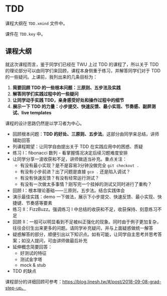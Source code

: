 # TDD

课程大纲在 `TDD.xmind` 文件中。

课件在 `TDD.key` 中。

## 课程大纲

就这次课程而言，鉴于同学们已经在 TWU 上过 TDD 的课程了，所以关于 TDD 的理论部分可以由同学们来回顾，课程本身侧重于练习，并解答同学们对于 TDD 的一些疑问。上课前，我列出来的几条目标为：

1. **简要回顾 TDD 的一些根本问题：三原则、五步法及实践**
2. **解答同学们实践过程中的一些疑问**
3. **让同学动手实践 TDD，亲身感受好处和操作过程中的细节**
4. **展示一下 TDD 的力量：小步提交、快速反馈、最小实现、节奏感、副屏测试、live templates**

课程的设计思路仍然是以学习者为中心。

* 回顾根本问题：**TDD 的好处、三原则、五步法**。这部分由同学来总结，讲师辅助回答
* 列课程期望：让同学自由提出关于 TDD 在实践应用中的困惑、质疑
* 练习 I：fibonacci 数列 - 看掌握情况决定后续习题难度安排
* 让同学分享一波收获和不足，讲师做适当补充。重点关注：
  * 有没有最小实现？是不是容易3分钟没做完全 `git checkout .`
  * 有没有小步前进？出了问题是直接 `gco .` 还是陷入调试？
  * 有没有快速反馈？有没有经常运行测试？
  * 有没有一次做太多事情？刚写完一个挂掉的测试又同时进行了重构？
* 回顾 I：根本理论基础——三原则，五步法。结合实践体会
* 演示最佳实践：demo 一下做法，展示下小步提交、快速反馈、最小实现、快捷键、节奏感等要素
* 练习 II：FizzBuzz。强调练习 I 中总结的收获和不足，收获保持、刻意练习不足
* 回顾 II：一般可以明显看到不足被纠正强化的现象。同时由于例子更加复杂，往往会衍生出来更多的问题。请同学补充疑问，并与上面疑惑做统一解答
* 疑惑解答的部分，顺便引出以下知识点。如有可能，让同学自主思考并思考答案；如没人提问，可由讲师做最后补充
* 延伸概念简要回答：
  * 好测试的特征
  * 测试金字塔
  * mock & stub
* TDD 的缺点

课程部分的详细回顾可参考：https://blog.linesh.tw/#/post/2018-09-08-grad-step-up。
